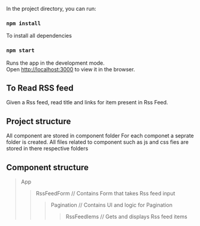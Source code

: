 In the project directory, you can run:

### `npm install`
To install all dependencies

### `npm start`

Runs the app in the development mode.<br />
Open [http://localhost:3000](http://localhost:3000) to view it in the browser.


## To Read RSS feed 
Given a Rss feed, read title and links for item present in Rss Feed.

## Project structure
All component are stored in component folder
For each componet a seprate folder is created.
All files related to component such as js and css fies are stored in there respective folders

## Component structure
> App 
> > RssFeedForm    // Contains Form that takes Rss feed input 
> > >  Pagination     // Contains UI and logic for Pagination 
> > > > RssFeedIems    // Gets and displays Rss feed items 


